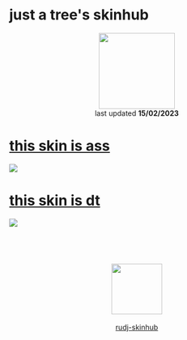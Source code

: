 # just a tree's skinhub
<p align="center">
<a href="https://youtube.com/@definitelynottree">
  <img src="https://i.imgur.com/M8kC3q2.png"  
       width="150"
       height="150"></a>
<br>
last updated <b>15/02/2023</b>
</p>

# [this skin is ass](https://github.com/rudj-skinhub/woal/raw/tyfh/tree/this%20skin%20is%20ass.osk)
[![](https://i.imgur.com/rEspKbX.jpeg)](https://github.com/rudj-skinhub/woal/raw/tyfh/tree/this%20skin%20is%20ass.osk)

# [this skin is dt](https://github.com/rudj-skinhub/woal/raw/tyfh/tree/this%20skin%20is%20dt.osk)
[![](https://i.imgur.com/o1jQt7L.jpeg)](https://github.com/rudj-skinhub/woal/raw/tyfh/tree/this%20skin%20is%20dt.osk)

#
<p align="center">
  <br></br>
  <a href="https://youtube.com/@definitelynottree">
  <img src="https://i.imgur.com/YWbDUUy.png"  
       width="100" 
       height="100"></a>
  <br></br>
  <a href="README.md">rudj-skinhub</a>
 </p>
